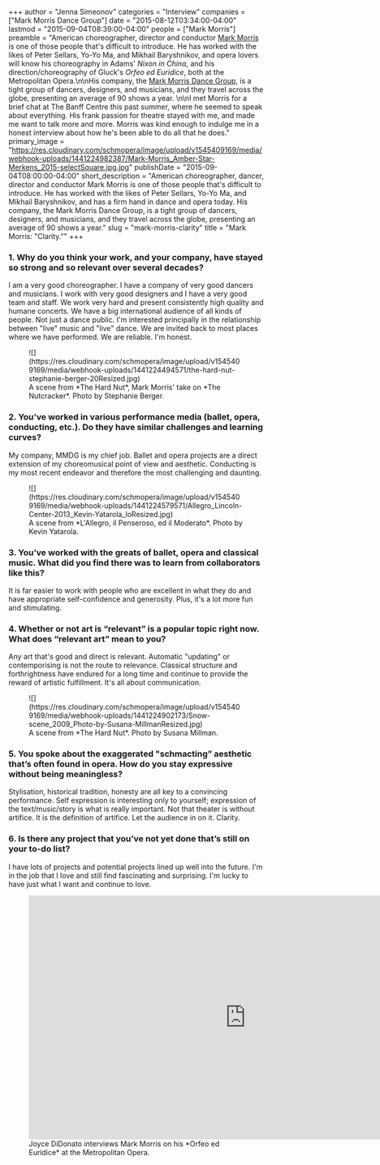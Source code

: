 +++
author = "Jenna Simeonov"
categories = "Interview"
companies = ["Mark Morris Dance Group"]
date = "2015-08-12T03:34:00-04:00"
lastmod = "2015-09-04T08:39:00-04:00"
people = ["Mark Morris"]
preamble = "American choreographer, director and conductor [Mark Morris](/scene/people/mark-morris/) is one of those people that's difficult to introduce. He has worked with the likes of Peter Sellars, Yo-Yo Ma, and Mikhail Baryshnikov, and opera lovers will know his choreography in Adams' *Nixon in China*, and his direction/choreography of Gluck's *Orfeo ed Euridice*, both at the Metropolitan Opera.\n\nHis company, the [Mark Morris Dance Group](/scene/companies/mark-morris-dance-group/), is a tight group of dancers, designers, and musicians, and they travel across the globe, presenting an average of 90 shows a year. \n\nI met Morris for a brief chat at The Banff Centre this past summer, where he seemed to speak about everything. His frank passion for theatre stayed with me, and made me want to talk more and more. Morris was kind enough to indulge me in a honest interview about how he's been able to do all that he does."
primary_image = "https://res.cloudinary.com/schmopera/image/upload/v1545409169/media/webhook-uploads/1441224982387/Mark-Morris_Amber-Star-Merkens_2015-selectSquare.jpg.jpg"
publishDate = "2015-09-04T08:00:00-04:00"
short_description = "American choreographer, dancer, director and conductor Mark Morris is one of those people that&#039;s difficult to introduce. He has worked with the likes of Peter Sellars, Yo-Yo Ma, and Mikhail Baryshnikov, and has a firm hand in dance and opera today. His company, the Mark Morris Dance Group, is a tight group of dancers, designers, and musicians, and they travel across the globe, presenting an average of 90 shows a year."
slug = "mark-morris-clarity"
title = "Mark Morris: &quot;Clarity.&quot;"
+++

### 1. Why do you think your work, and your company, have stayed so strong and so relevant over several decades?

I am a very good choreographer. I have a company of very good dancers and musicians. I work with very good designers and I have a very good team and staff. We work very hard and present consistently high quality and humane concerts. We have a big international audience of all kinds of people. Not just a dance public. I'm interested principally in the relationship between "live" music and "live" dance. We are invited back to most places where we have performed. We are reliable. I'm honest.

<figure data-type="image">
![](https://res.cloudinary.com/schmopera/image/upload/v1545409169/media/webhook-uploads/1441224494571/the-hard-nut-stephanie-berger-20Resized.jpg)<figcaption>A scene from *The Hard Nut*, Mark Morris' take on *The Nutcracker*. Photo by Stephanie Berger.</figcaption>
</figure>

### 2. You’ve worked in various performance media (ballet, opera, conducting, etc.). Do they have similar challenges and learning curves?

My company, MMDG is my chief job. Ballet and opera projects are a direct extension of my choreomusical point of view and aesthetic. Conducting is my most recent endeavor and therefore the most challenging and daunting.

<figure data-type="image">
![](https://res.cloudinary.com/schmopera/image/upload/v1545409169/media/webhook-uploads/1441224579571/Allegro_Lincoln-Center-2013_Kevin-Yatarola_loResized.jpg)<figcaption>A scene from *L'Allegro, il Penseroso, ed il Moderato*. Photo by Kevin Yatarola.</figcaption>
</figure>

### 3. You’ve worked with the greats of ballet, opera and classical music. What did you find there was to learn from collaborators like this? 

It is far easier to work with people who are excellent in what they do and have appropriate self-confidence and generosity. Plus, it's a lot more fun and stimulating.

### 4. Whether or not art is “relevant” is a popular topic right now. What does “relevant art” mean to you? 

Any art that's good and direct is relevant. Automatic "updating" or contemporising is not the route to relevance. Classical structure and forthrightness have endured for a long time and continue to provide the reward of artistic fulfillment. It's all about communication.

<figure data-type="image">
![](https://res.cloudinary.com/schmopera/image/upload/v1545409169/media/webhook-uploads/1441224902173/Snow-scene_2009_Photo-by-Susana-MillmanResized.jpg)<figcaption>A scene from *The Hard Nut*. Photo by Susana Millman.</figcaption>
</figure>

### 5. You spoke about the exaggerated "schmacting” aesthetic that’s often found in opera. How do you stay expressive without being meaningless? 

Stylisation, historical tradition, honesty are all key to a convincing performance. Self expression is interesting only to yourself; expression of the text/music/story is what is really important. Not that theater is without artifice. It is the definition of artifice. Let the audience in on it. Clarity.

### 6. Is there any project that you’ve not yet done that’s still on your to-do list? 

I have lots of projects and potential projects lined up well into the future. I'm in the job that I love and still find fascinating and surprising. I'm lucky to have just what I want and continue to love.

<figure data-type="video">
<iframe width="854" height="480" src="https://www.youtube.com/embed/Ys-ACA3LGEY" frameborder="0" allowfullscreen></iframe>
<figcaption>Joyce DiDonato interviews Mark Morris on his *Orfeo ed Euridice* at the Metropolitan Opera.</figcaption>
</figure>
